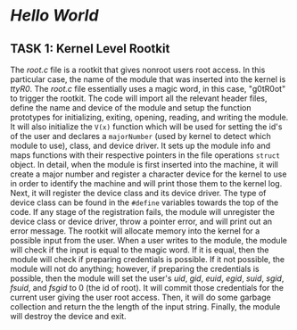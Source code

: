 # ***Hello World***

## **TASK 1: Kernel Level Rootkit**
The *root.c* file is a rootkit that gives nonroot users root access. In this particular case, the name of the module that was inserted into the kernel is *ttyR0*. The *root.c* file essentially uses a magic word, in this case, "g0tR0ot" to trigger the rootkit. The code will import all the relevant header files, define the name and device of the module and setup the function prototypes for initializing, exiting, opening, reading, and writing the module. It will also initialize the `V(x)` function which will be used for setting the id's of the user and declares a `majorNumber` (used by kernel to detect which module to use), class, and device driver. It sets up the module info and maps functions with their respective pointers in the file operations `struct` object. In detail, when the module is first inserted into the machine, it will create a major number and register a character device for the kernel to use in order to identify the machine and will print those them to the kernel log. Next, it will register the device class and its device driver. The type of device class can be found in the `#define` variables towards the top of the code. If any stage of the registration fails, the module will unregister the device class or device driver, throw a pointer error, and will print out an error message.  The rootkit will allocate memory into the kernel for a possible input from the user. When a user writes to the module, the module will check if the input is equal to the magic word. If it is equal, then the module will check if preparing credentials is possible. If it not possible, the module will not do anything; however, if preparing the credentials is possible, then the module will set the user's *uid*, *gid*, *euid*, *egid*, *suid*, *sgid*, *fsuid*, and *fsgid* to 0 (the id of root). It will commit those credentials for the current user giving the user root access. Then, it will do some garbage collection and return the the length of the input string. Finally, the module will destroy the device and exit.